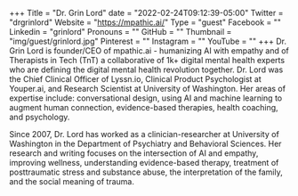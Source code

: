 +++
Title = "Dr. Grin Lord"
date = "2022-02-24T09:12:39-05:00"
Twitter = "drgrinlord"
Website = "https://mpathic.ai/"
Type = "guest"
Facebook = ""
Linkedin = "grinlord"
Pronouns = ""
GitHub = ""
Thumbnail = "img/guest/grinlord.jpg"
Pinterest = ""
Instagram = ""
YouTube = ""
+++
Dr. Grin Lord is founder/CEO of mpathic.ai - humanizing AI with empathy and of Therapists in Tech (TnT) a collaborative of 1k+ digital mental health experts who are defining the digital mental health revolution together. Dr. Lord was the Chief Clinical Officer of Lyssn.io, Clinical Product Psychologist at Youper.ai, and Research Scientist at University of Washington. Her areas of expertise include: conversational design, using AI and machine learning to augment human connection, evidence-based therapies, health coaching, and psychology. 

Since 2007, Dr. Lord has worked as a clinician-researcher at University of Washington in the Department of Psychiatry and Behavioral Sciences. Her research and writing focuses on the intersection of AI and empathy, improving wellness, understanding evidence-based therapy, treatment of posttraumatic stress and substance abuse, the interpretation of the family, and the social meaning of trauma.
